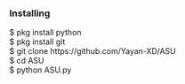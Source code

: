 <h3>Installing</h3>
$ pkg install python<br>
$ pkg install git<br>
$ git clone https://github.com/Yayan-XD/ASU<br>
$ cd ASU<br>
$ python ASU.py<br><br>
